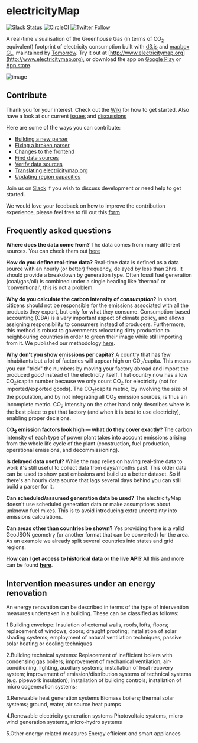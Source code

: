 # electricityMap

[![Slack Status](https://slack.tmrow.com/badge.svg)](https://slack.tmrow.com) [![CircleCI](https://circleci.com/gh/tmrowco/electricitymap-contrib.svg?style=shield)](https://circleci.com/gh/tmrowco/electricitymap-contrib) [![Twitter Follow](https://img.shields.io/twitter/follow/electricitymap.svg?style=social&label=Follow)](https://twitter.com/electricitymap)

A real-time visualisation of the Greenhouse Gas (in terms of CO<sub>2</sub> equivalent) footprint of electricity consumption built with [d3.js](https://d3js.org/) and [mapbox GL](https://github.com/mapbox/mapbox-gl-js/), maintained by [Tomorrow](https://www.tmrow.com). Try it out at [http://www.electricitymap.org](http://www.electricitymap.org), or download the app on [Google Play](https://play.google.com/store/apps/details?id=com.tmrow.electricitymap&utm_source=github) or [App store](https://itunes.apple.com/us/app/electricity-map/id1224594248&utm_source=github).

![image](https://www.electricitymap.org/images/electricitymap_social_image.jpg)


## Contribute
Thank you for your interest. Check out the [Wiki](https://github.com/tmrowco/electricitymap-contrib/wiki) for how to get started. Also have a look at our current [issues](https://github.com/tmrowco/electricitymap-contrib/issues) and [discussions](https://github.com/tmrowco/electricitymap-contrib/discussions)

Here are some of the ways you can contribute:
 * [Building a new parser](https://github.com/tmrowco/electricitymap-contrib/wiki/Building-a-new-parser)
 * [Fixing a broken parser](https://github.com/tmrowco/electricitymap-contrib/wiki/Fixing-a-broken-parser)
 * [Changes to the frontend](https://github.com/tmrowco/electricitymap-contrib/wiki/Changes-to-the-frontend)
 * [Find data sources](https://github.com/tmrowco/electricitymap-contrib/wiki/Find-data-sources)
 * [Verify data sources](https://github.com/tmrowco/electricitymap-contrib/wiki/Verify-data-sources)
 * [Translating electricitymap.org](https://github.com/tmrowco/electricitymap-contrib/wiki/Translating-electricitymap.org)
 * [Updating region capacities](https://github.com/tmrowco/electricitymap-contrib/wiki/Update-region-capacities)


Join us on [Slack](https://slack.tmrow.com) if you wish to discuss development or need help to get started.

We would love your feedback on how to improve the contribution experience, please feel free to fill out this [form](https://forms.gle/VRWvEFwhtnhpzPVX8)

## Frequently asked questions

**Where does the data come from?**
The data comes from many different sources. You can check them out [here](https://github.com/tmrowco/electricitymap-contrib/blob/master/DATA_SOURCES.md)

**How do you define real-time data?**
Real-time data is defined as a data source with an hourly (or better) frequency, delayed by less than 2hrs. It should provide a breakdown by generation type. Often fossil fuel generation (coal/gas/oil) is combined under a single heading like 'thermal' or 'conventional', this is not a problem.

**Why do you calculate the carbon intensity of *consumption*?**
In short, citizens should not be responsible for the emissions associated with all the products they export, but only for what they consume.
Consumption-based accounting (CBA) is a very important aspect of climate policy, and allows assigning responsibility to consumers instead of producers.
Furthermore, this method is robust to governments relocating dirty production to neighbouring countries in order to green their image while still importing from it.
We published our methodology [here](https://arxiv.org/abs/1812.06679).

**Why don't you show emissions per capita?**
A country that has few inhabitants but a lot of factories will appear high on CO<sub>2</sub>/capita.
This means you can "trick" the numbers by moving your factory abroad and import the produced *good* instead of the electricity itself.
That country now has a low CO<sub>2</sub>/capita number because we only count CO<sub>2</sub> for electricity (not for imported/exported goods).
The CO<sub>2</sub>/capita metric, by involving the size of the population, and by not integrating all CO<sub>2</sub> emission sources, is thus an incomplete metric.
CO<sub>2</sub> intensity on the other hand only describes where is the best place to put that factory (and when it is best to use electricity), enabling proper decisions.

**CO<sub>2</sub> emission factors look high — what do they cover exactly?**
The carbon intensity of each type of power plant takes into account emissions arising from the whole life cycle of the plant (construction, fuel production, operational emissions, and decommissioning).

**Is delayed data useful?**
While the map relies on having real-time data to work it's still useful to collect data from days/months past. This older data can be used to show past emissions and build up a better dataset. So if there's an hourly data source that lags several days behind you can still build a parser for it.

**Can scheduled/assumed generation data be used?**
The electricityMap doesn't use scheduled generation data or make assumptions about unknown fuel mixes. This is to avoid introducing extra uncertainty into emissions calculations.

**Can areas other than countries be shown?**
Yes providing there is a valid GeoJSON geometry (or another format that can be converted) for the area. As an example we already split several countries into states and grid regions.

**How can I get access to historical data or the live API?**
All this and more can be found **[here](https://api.electricitymap.org/)**.


## Intervention measures under an energy renovation

An energy renovation can be described in terms of the type of intervention measures undertaken in a building. These can be classified as follows:

1.Building envelope:
Insulation of external walls, roofs, lofts, floors; replacement of windows, doors; draught proofing; installation of solar shading systems; employment of natural ventilation techniques, passive solar heating or cooling techniques

2.Building technical systems:
Replacement of inefficient boilers with condensing gas boilers; improvement of mechanical ventilation, air-conditioning, lighting, auxiliary systems; installation of heat recovery system;  improvement of emission/distribution systems of technical systems (e.g. pipework insulation); installation of building controls; installation of micro cogeneration systems;

3.Renewable heat generation systems
Biomass boilers; thermal solar systems; ground, water, air source heat pumps

4.Renewable electricity generation systems
Photovoltaic systems, micro wind generation systems, micro-hydro systems

5.Other energy-related measures
Energy efficient and smart appliances

